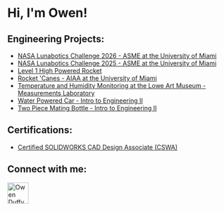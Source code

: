 <h1>Hi, I'm Owen! </h1>

<h2>Engineering Projects:</h2>

  - [NASA Lunabotics Challenge 2026 - ASME at the University of Miami](https://github.com/owen3522/NASA-Lunabotics-2026/blob/main/README.md) 
  - [NASA Lunabotics Challenge 2025 - ASME at the University of Miami](https://github.com/owen3522/Lunabotics)
  - [Level 1 High Powered Rocket](https://github.com/owen3522/Level-1-Rocket)
  - [Rocket 'Canes - AIAA at the University of Miami](https://github.com/owen3522/Rocket-Canes)
  - [Temperature and Humidity Monitoring at the Lowe Art Museum - Measurements Laboratory](https://github.com/owen3522/Temperature-and-Humidity-Monitoring-at-the-Lowe-Art-Museum/tree/main)
  - [Water Powered Car - Intro to Engineering II](https://github.com/owen3522/Water-Powered-Car)
  - [Two Piece Mating Bottle - Intro to Engineering II](https://github.com/owen3522/Two-Mating-Piece-Bottle/blob/main/README.md)

<h2>Certifications:</h2>

- [Certified SOLIDWORKS CAD Design Associate (CSWA)](https://github.com/owen3522/SOLIDWORKS-Certification/blob/main/README.md)

<h2> Connect with me:</h2>




[<img align="left" alt="Owen Duffy | LinkedIn" width="48px" src="https://img.icons8.com/?size=100&id=xuvGCOXi8Wyg&format=png&color=000000" />][linkedin]

[linkedin]: https://www.linkedin.com/in/owen-duffy777/



<!--

Here are some ideas to get you started:

- 🔭 I’m currently working on ...
- 🌱 I’m currently learning ...
- 👯 I’m looking to collaborate on ...
- 🤔 I’m looking for help with ...
- 💬 Ask me about ...
- 📫 How to reach me: ...
- 😄 Pronouns: ...
- ⚡ Fun fact: ...
-->

